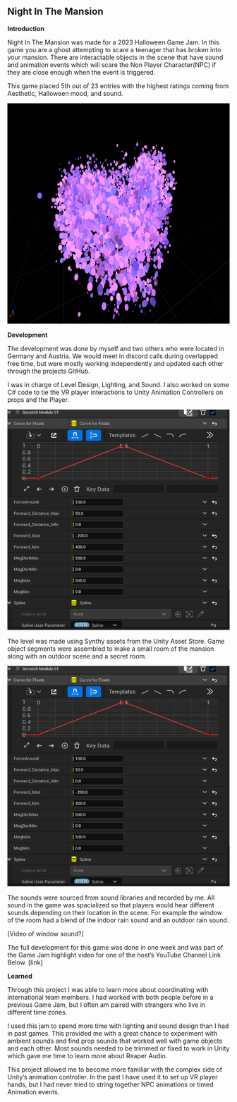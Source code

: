 ## Night In The Mansion

**Introduction**

Night In The Mansion was made for a 2023 Halloween Game Jam. In this game you are a ghost attempting to scare a teenager that has broken into your mansion. There are interactable objects in the scene that have sound and animation events which will scare the Non Player Character(NPC) if they are close enough when the event is triggered.

This game placed 5th out of 23 entries with the highest ratings coming from Aesthetic, Halloween mood, and sound.

 <img src="images/part1.png" alt="A screenshot of Particles in Unreal Engine" width="720" height="500">

**Development**

The development was done by myself and two others who were located in Germany and Austria. We would meet in discord calls during overlapped free time, but were mostly working independently and updated each other through the projects GitHub.

I was in charge of Level Design, Lighting, and Sound. I also worked on some C# code to tie the VR player interactions to Unity Animation Controllers on props and the Player.

<img src="images/partdoc1.png" alt="A screenshot of Particles in Unreal Engine" width="720" height="500">

The level was made using Synthy assets from the Unity Asset Store. Game object segments were assembled to make a small room of the mansion along with an outdoor scene and a secret room.

<img src="images/partdoc1.png" alt="A screenshot of Particles in Unreal Engine" width="720" height="500">

The sounds were sourced from sound libraries and recorded by me. All sound in the game was spacialized so that players would hear different sounds depending on their location in the scene. For example the window of the room had a blend of the indoor rain sound and an outdoor rain sound.

[Video of window sound?]

The full development for this game was done in one week and was part of the Game Jam highlight video for one of the host’s YouTube Channel Link Below.
[link]

 **Learned**

Through this project I was able to learn more about coordinating with international team members. I had worked with both people before in a previous Game Jam, but I often am paired with strangers who live in different time zones. 

I used this jam to spend more time with lighting and sound design than I had in past games. This provided me with a great chance to experiment with ambient sounds and find prop sounds that worked well with game objects and each other. Most sounds needed to be trimmed or fixed to work in Unity which gave me time to learn more about Reaper Audio.

This project allowed me to become more familiar with the complex side of Unity’s animation controller. In the past I have used it to set up VR player hands, but I had never tried to string together NPC animations or timed Animation events.

